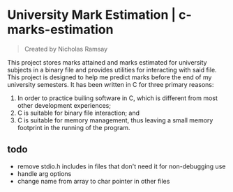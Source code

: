 # University Mark Estimation | c-marks-estimation
> Created by Nicholas Ramsay

This project stores marks attained and marks estimated for university subjects in a binary file and provides utilities for interacting with said file. This project is designed to help me predict marks before the end of my university semesters. It has been written in C for three primary reasons: 
1. In order to practice builing software in C, which is different from most other development experiences; 
2. C is suitable for binary file interaction; and
3. C is suitable for memory management, thus leaving a small memory footprint in the running of the program.

## todo
* remove stdio.h includes in files that don't need it for non-debugging use
* handle arg options
* change name from array to char pointer in other files


